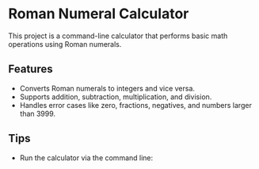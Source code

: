 # Roman Numeral Calculator
This project is a command-line calculator that performs basic math operations using Roman numerals.

## Features
- Converts Roman numerals to integers and vice versa.
- Supports addition, subtraction, multiplication, and division.
- Handles error cases like zero, fractions, negatives, and numbers larger than 3999.

## Tips
- Run the calculator via the command line: